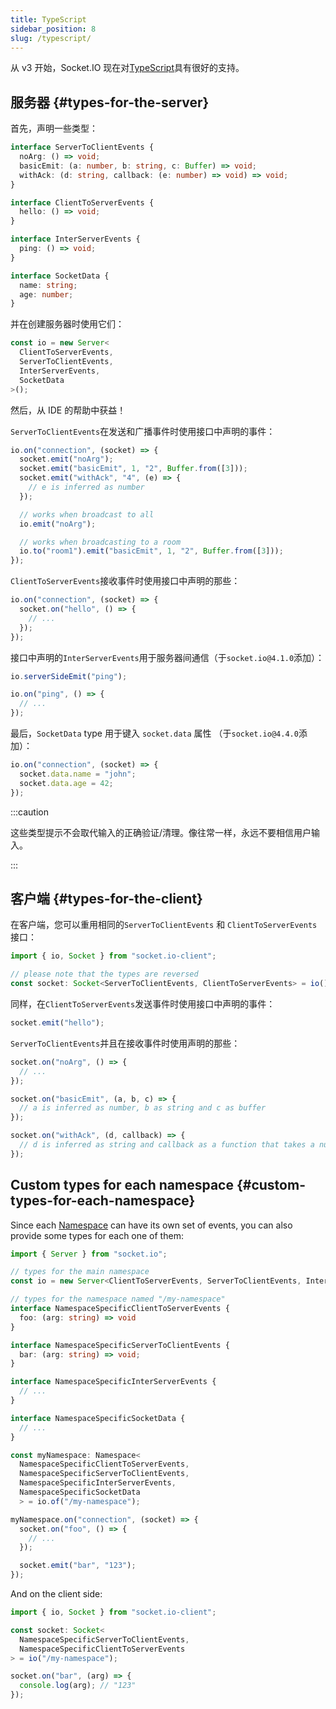 ```yaml
---
title: TypeScript
sidebar_position: 8
slug: /typescript/
---
```


从 v3 开始，Socket.IO 现在对[TypeScript](https://www.typescriptlang.org/)具有很好的支持。

## 服务器 {#types-for-the-server}

首先，声明一些类型：

```ts
interface ServerToClientEvents {
  noArg: () => void;
  basicEmit: (a: number, b: string, c: Buffer) => void;
  withAck: (d: string, callback: (e: number) => void) => void;
}

interface ClientToServerEvents {
  hello: () => void;
}

interface InterServerEvents {
  ping: () => void;
}

interface SocketData {
  name: string;
  age: number;
}
```

并在创建服务器时使用它们：

```ts
const io = new Server<
  ClientToServerEvents,
  ServerToClientEvents,
  InterServerEvents,
  SocketData
>();
```

然后，从 IDE 的帮助中获益！

`ServerToClientEvents`在发送和广播事件时使用接口中声明的事件：

```ts
io.on("connection", (socket) => {
  socket.emit("noArg");
  socket.emit("basicEmit", 1, "2", Buffer.from([3]));
  socket.emit("withAck", "4", (e) => {
    // e is inferred as number
  });

  // works when broadcast to all
  io.emit("noArg");

  // works when broadcasting to a room
  io.to("room1").emit("basicEmit", 1, "2", Buffer.from([3]));
});
```

`ClientToServerEvents`接收事件时使用接口中声明的那些：

```ts
io.on("connection", (socket) => {
  socket.on("hello", () => {
    // ...
  });
});
```

接口中声明的`InterServerEvents`用于服务器间通信（于`socket.io@4.1.0`添加）：

```ts
io.serverSideEmit("ping");

io.on("ping", () => {
  // ...
});
```

最后，`SocketData` type 用于键入 `socket.data` 属性 （于`socket.io@4.4.0`添加）：

```ts
io.on("connection", (socket) => {
  socket.data.name = "john";
  socket.data.age = 42;
});
```

:::caution

这些类型提示不会取代输入的正确验证/清理。像往常一样，永远不要相信用户输入。

:::

## 客户端 {#types-for-the-client}

在客户端，您可以重用相同的`ServerToClientEvents` 和 `ClientToServerEvents` 接口：

```ts
import { io, Socket } from "socket.io-client";

// please note that the types are reversed
const socket: Socket<ServerToClientEvents, ClientToServerEvents> = io();
```

同样，在`ClientToServerEvents`发送事件时使用接口中声明的事件：

```ts
socket.emit("hello");
```

`ServerToClientEvents`并且在接收事件时使用声明的那些：

```ts
socket.on("noArg", () => {
  // ...
});

socket.on("basicEmit", (a, b, c) => {
  // a is inferred as number, b as string and c as buffer
});

socket.on("withAck", (d, callback) => {
  // d is inferred as string and callback as a function that takes a number as argument
});
```

## Custom types for each namespace {#custom-types-for-each-namespace}

Since each [Namespace](../06-Advanced/namespaces.md) can have its own set of events, you can also provide some types for
each one of them:

```ts
import { Server } from "socket.io";

// types for the main namespace
const io = new Server<ClientToServerEvents, ServerToClientEvents, InterServerEvents, SocketData>();

// types for the namespace named "/my-namespace"
interface NamespaceSpecificClientToServerEvents {
  foo: (arg: string) => void
}

interface NamespaceSpecificServerToClientEvents {
  bar: (arg: string) => void;
}

interface NamespaceSpecificInterServerEvents {
  // ...
}

interface NamespaceSpecificSocketData {
  // ...
}

const myNamespace: Namespace<
  NamespaceSpecificClientToServerEvents,
  NamespaceSpecificServerToClientEvents,
  NamespaceSpecificInterServerEvents,
  NamespaceSpecificSocketData
  > = io.of("/my-namespace");

myNamespace.on("connection", (socket) => {
  socket.on("foo", () => {
    // ...
  });

  socket.emit("bar", "123");
});
```

And on the client side:

```ts
import { io, Socket } from "socket.io-client";

const socket: Socket<
  NamespaceSpecificServerToClientEvents,
  NamespaceSpecificClientToServerEvents
> = io("/my-namespace");

socket.on("bar", (arg) => {
  console.log(arg); // "123"
});
```
